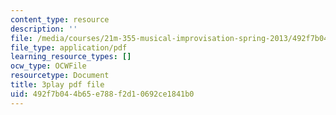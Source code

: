 ```yaml
---
content_type: resource
description: ''
file: /media/courses/21m-355-musical-improvisation-spring-2013/492f7b044b65e788f2d10692ce1841b0_DD0VDr65wmo.pdf
file_type: application/pdf
learning_resource_types: []
ocw_type: OCWFile
resourcetype: Document
title: 3play pdf file
uid: 492f7b04-4b65-e788-f2d1-0692ce1841b0
---
```

